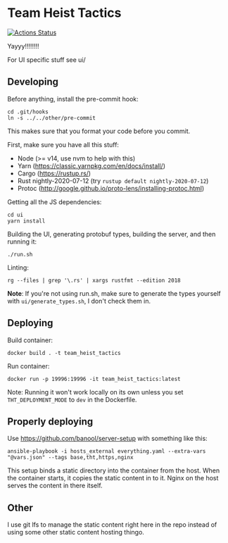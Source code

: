 # Team Heist Tactics
[![Actions Status](https://github.com/banool/team_heist_tactics/workflows/All/badge.svg)](https://github.com/banool/team_heist_tactics/actions)

Yayyy!!!!!!!!

For UI specific stuff see ui/

## Developing
Before anything, install the pre-commit hook:

```
cd .git/hooks
ln -s ../../other/pre-commit
```

This makes sure that you format your code before you commit.

First, make sure you have all this stuff:

- Node (>= v14, use nvm to help with this)
- Yarn (https://classic.yarnpkg.com/en/docs/install/)
- Cargo (https://rustup.rs/)
- Rust nightly-2020-07-12 (try `rustup default nightly-2020-07-12`)
- Protoc (http://google.github.io/proto-lens/installing-protoc.html)

Getting all the JS dependencies:
```
cd ui
yarn install
```

Building the UI, generating protobuf types, building the server, and then running it:
```
./run.sh
```
Linting:
```
rg --files | grep '\.rs' | xargs rustfmt --edition 2018
```

**Note**: If you're not using run.sh, make sure to generate the types yourself with `ui/generate_types.sh`, I don't check them in.

## Deploying
Build container:
```
docker build . -t team_heist_tactics
```
Run container:
```
docker run -p 19996:19996 -it team_heist_tactics:latest
```

Note: Running it won't work locally on its own unless you set `THT_DEPLOYMENT_MODE` to `dev` in the Dockerfile.

## Properly deploying
Use https://github.com/banool/server-setup with something like this:
```
ansible-playbook -i hosts_external everything.yaml --extra-vars "@vars.json" --tags base,tht,https,nginx
```
This setup binds a static directory into the container from the host. When the container starts, it copies the static content in to it. Nginx on the host serves the content in there itself.

## Other
I use git lfs to manage the static content right here in the repo instead of using some other static content hosting thingo.
